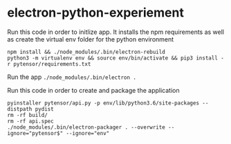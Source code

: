 # electron-python-experiement

Run this code in order to initlize app. It installs the npm requirements as well as create the virtual env folder for the python environment

```
npm install && ./node_modules/.bin/electron-rebuild
python3 -m virtualenv env && source env/bin/activate && pip3 install -r pytensor/requirements.txt
```

Run the app
`./node_modules/.bin/electron .`

Run this code in order to create and package the application
```
pyinstaller pytensor/api.py -p env/lib/python3.6/site-packages --distpath pydist 
rm -rf build/
rm -rf api.spec
./node_modules/.bin/electron-packager . --overwrite --ignore="pytensor$" --ignore="env"
```
